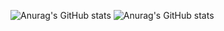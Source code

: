 ![Anurag's GitHub stats](https://github-readme-stats.vercel.app/api?username=PedrooLucca&hide=contribs,prs)
![Anurag's GitHub stats](https://github-readme-stats.vercel.app/api?username=PedrooLucca&show_icons=true)
